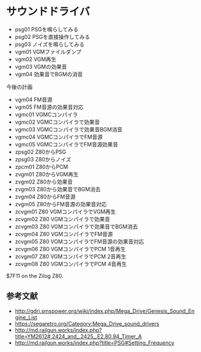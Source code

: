 # サウンドドライバ

- psg01 PSGを鳴らしてみる
- psg02 PSGを直接操作してみる
- psg03 ノイズを鳴らしてみる
- vgm01 VGMファイルダンプ
- vgm02 VGM再生
- vgm03 VGMの効果音
- vgm04 効果音でBGMの消音

今後の計画

- vgm04 FM音源
- vgm05 FM音源の効果音対応
- vgmc01 VGMCコンパイラ
- vgmc02 VGMCコンパイラで効果音
- vgmc03 VGMCコンパイラで効果音BGM消音
- vgmc04 VGMCコンパイラでFM音源
- vgmc05 VGMCコンパイラでFM音源効果音
- zpsg02 Z80からPSG
- zpsg03 Z80からノイズ
- zpcm01 Z80からPCM
- zvgm01 Z80からVGM再生
- zvgm02 Z80から効果音
- zvgm03 Z80から効果音でBGM消去
- zvgm04 Z80からFM音源
- zvgm05 Z80からFM音源の効果音対応
- zcvgm01 Z80 VGMコンパイラでVGM再生
- zcvgm02 Z80 VGMコンパイラで効果音
- zcvgm03 Z80 VGMコンパイラで効果音でBGM消去
- zcvgm04 Z80 VGMコンパイラでFM音源
- zcvgm05 Z80 VGMコンパイラでFM音源の効果音対応
- zcvgm06 Z80 VGMコンパイラでPCM 1音再生
- zcvgm07 Z80 VGMコンパイラでPCM 2音再生
- zcvgm08 Z80 VGMコンパイラでPCM 4音再生


 $7F11 on the Zilog Z80.

## 参考文献

- http://gdri.smspower.org/wiki/index.php/Mega_Drive/Genesis_Sound_Engine_List
- https://segaretro.org/Category:Mega_Drive_sound_drivers
- http://md.railgun.works/index.php?title=YM2612#.2424_and_.2425_.E2.80.94_Timer_A
- http://md.railgun.works/index.php?title=PSG#Setting_Frequency
